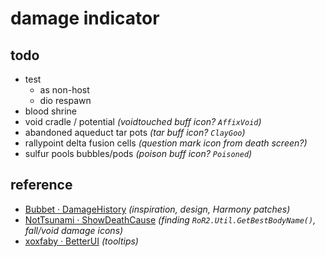 # damage indicator

## todo
- test
    - as non-host
    - dio respawn
- blood shrine
- void cradle / potential *(voidtouched buff icon? `AffixVoid`)*
- abandoned aqueduct tar pots *(tar buff icon? `ClayGoo`)*
- rallypoint delta fusion cells *(question mark icon from death screen?)*
- sulfur pools bubbles/pods *(poison buff icon? `Poisoned`)*

## reference

- [Bubbet · DamageHistory](https://github.com/Bubbet/Risk-Of-Rain-Mods/tree/master/DamageHistory) *(inspiration, design, Harmony patches)*
- [NotTsunami · ShowDeathCause](https://github.com/NotTsunami/ShowDeathCause) *(finding `RoR2.Util.GetBestBodyName()`, fall/void damage icons)*
- [xoxfaby · BetterUI](https://github.com/xoxfaby/BetterUI) *(tooltips)*
